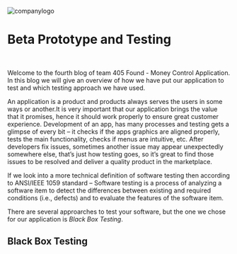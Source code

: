    ![companylogo]({{site.baseurl}}/images/405logo.png)
   
# Beta Prototype and Testing

<br>

<p class="justify">

Welcome to the fourth blog of team 405 Found - Money Control Application. In this blog we will give an overview of how we have put our application to test and which testing approach we have used.
<br>

<p class="justify">

An application is a product and products always serves the users in some ways or another.It is very important that our application brings the value that it promises, hence it should work properly to ensure great customer experience. Development of an app, has many processes and testing gets a glimpse of every bit – it checks if the apps graphics are aligned properly, tests the main functionality, checks if menus are intuitive, etc. After developers fix issues, sometimes another issue may appear unexpectedly somewhere else, that’s just how testing goes, so it’s great to find those issues to be resolved and deliver a quality product in the marketplace.
<br>

<p class="justify">

If we look into a more technical definition of software testing then according to ANSI/IEEE 1059 standard – Software testing is a process of analyzing a software item to detect the differences between existing and required conditions (i.e., defects) and to evaluate the features of the software item.
<br>

<p class="justify">

There are several approarches to test your software, but the one we chose for our application is *Black Box Testing*.
<br>

<p class="justify">


## Black Box Testing


